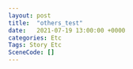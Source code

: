 ```yaml
---
layout: post
title:  "others_test"
date:   2021-07-19 13:00:00 +0000
categories: Etc
Tags: Story Etc
SceneCode: []
---
```

